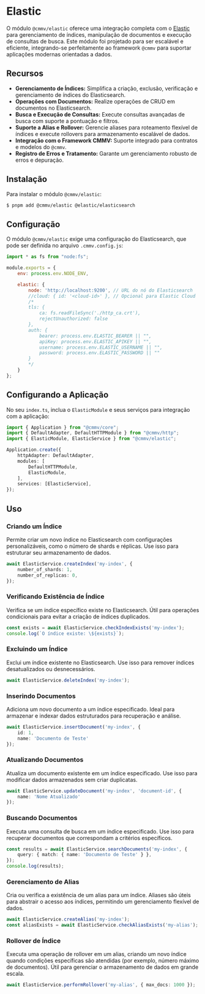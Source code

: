# Elastic

O módulo ``@cmmv/elastic`` oferece uma integração completa com o [Elastic](https://www.elastic.co/pt/) para gerenciamento de índices, manipulação de documentos e execução de consultas de busca. Este módulo foi projetado para ser escalável e eficiente, integrando-se perfeitamente ao framework ``@cmmv`` para suportar aplicações modernas orientadas a dados.

## Recursos

* **Gerenciamento de Índices:** Simplifica a criação, exclusão, verificação e gerenciamento de índices do Elasticsearch.
* **Operações com Documentos:** Realize operações de CRUD em documentos no Elasticsearch.
* **Busca e Execução de Consultas:** Execute consultas avançadas de busca com suporte a pontuação e filtros.
* **Suporte a Alias e Rollover:** Gerencie aliases para roteamento flexível de índices e execute rollovers para armazenamento escalável de dados.
* **Integração com o Framework CMMV:** Suporte integrado para contratos e modelos do ``@cmmv``.
* **Registro de Erros e Tratamento:** Garante um gerenciamento robusto de erros e depuração.

## Instalação

Para instalar o módulo ``@cmmv/elastic``:

```bash
$ pnpm add @cmmv/elastic @elastic/elasticsearch
```

## Configuração

O módulo ``@cmmv/elastic`` exige uma configuração do Elasticsearch, que pode ser definida no arquivo ``.cmmv.config.js``:

```javascript
import * as fs from "node:fs";

module.exports = {
    env: process.env.NODE_ENV,

    elastic: {
        node: 'http://localhost:9200', // URL do nó do Elasticsearch
        //cloud: { id: '<cloud-id>' }, // Opcional para Elastic Cloud
        /*
        tls: {
            ca: fs.readFileSync('./http_ca.crt'),
            rejectUnauthorized: false
        },
        auth: {
            bearer: process.env.ELASTIC_BEARER || "",
            apiKey: process.env.ELASTIC_APIKEY || "",
            username: process.env.ELASTIC_USERNAME || "",
            password: process.env.ELASTIC_PASSWORD || ""
        }
        */
    }
};
```

## Configurando a Aplicação

No seu ``index.ts``, inclua o ``ElasticModule`` e seus serviços para integração com a aplicação:

```typescript
import { Application } from "@cmmv/core";
import { DefaultAdapter, DefaultHTTPModule } from "@cmmv/http";
import { ElasticModule, ElasticService } from "@cmmv/elastic";

Application.create({
    httpAdapter: DefaultAdapter,
    modules: [
        DefaultHTTPModule,
        ElasticModule,
    ],
    services: [ElasticService],
});
```

## Uso

### Criando um Índice

Permite criar um novo índice no Elasticsearch com configurações personalizáveis, como o número de shards e réplicas. Use isso para estruturar seu armazenamento de dados.

```typescript
await ElasticService.createIndex('my-index', {
    number_of_shards: 1,
    number_of_replicas: 0,
});
```

### Verificando Existência de Índice

Verifica se um índice específico existe no Elasticsearch. Útil para operações condicionais para evitar a criação de índices duplicados.

```typescript
const exists = await ElasticService.checkIndexExists('my-index');
console.log(`O índice existe: \${exists}`);
```

### Excluindo um Índice

Exclui um índice existente no Elasticsearch. Use isso para remover índices desatualizados ou desnecessários.

```typescript
await ElasticService.deleteIndex('my-index');
```

### Inserindo Documentos

Adiciona um novo documento a um índice especificado. Ideal para armazenar e indexar dados estruturados para recuperação e análise.

```typescript
await ElasticService.insertDocument('my-index', { 
    id: 1, 
    name: 'Documento de Teste' 
});
```

### Atualizando Documentos

Atualiza um documento existente em um índice especificado. Use isso para modificar dados armazenados sem criar duplicatas.

```typescript
await ElasticService.updateDocument('my-index', 'document-id', { 
    name: 'Nome Atualizado' 
});
```

### Buscando Documentos

Executa uma consulta de busca em um índice especificado. Use isso para recuperar documentos que correspondam a critérios específicos.

```typescript
const results = await ElasticService.searchDocuments('my-index', {
    query: { match: { name: 'Documento de Teste' } },
});
console.log(results);
```

### Gerenciamento de Alias

Cria ou verifica a existência de um alias para um índice. Aliases são úteis para abstrair o acesso aos índices, permitindo um gerenciamento flexível de dados.

```typescript
await ElasticService.createAlias('my-index');
const aliasExists = await ElasticService.checkAliasExists('my-alias');
```

### Rollover de Índice

Executa uma operação de rollover em um alias, criando um novo índice quando condições específicas são atendidas (por exemplo, número máximo de documentos). Útil para gerenciar o armazenamento de dados em grande escala.

```typescript
await ElasticService.performRollover('my-alias', { max_docs: 1000 });
```